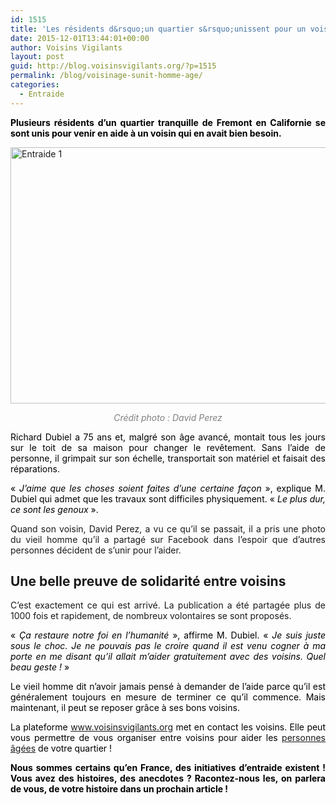 ```yaml
---
id: 1515
title: 'Les résidents d&rsquo;un quartier s&rsquo;unissent pour un voisin âgé !'
date: 2015-12-01T13:44:01+00:00
author: Voisins Vigilants
layout: post
guid: http://blog.voisinsvigilants.org/?p=1515
permalink: /blog/voisinage-sunit-homme-age/
categories:
  - Entraide
---
```

<p style="color: #000000; text-align: justify;">
  <strong>Plusieurs résidents d&rsquo;un quartier tranquille de Fremont en Californie se sont unis pour venir en aide à un voisin qui en avait bien besoin.</strong>
</p>

<p style="color: #000000; text-align: justify;">
  <a href="http://blog.voisinsvigilants.org/wp-content/uploads/2015/10/Entraide-1.jpg"><img class="aligncenter  wp-image-1516" src="http://blog.voisinsvigilants.org/wp-content/uploads/2015/10/Entraide-1.jpg" alt="Entraide 1" width="729" height="410" /></a>
</p>

<p style="color: #000000; text-align: center;">
  <em style="color: #808080;">Crédit photo : David Perez</em>
</p>

<p style="color: #000000; text-align: justify;">
  Richard Dubiel a 75 ans et, malgré son âge avancé, montait tous les jours sur le toit de sa maison pour changer le revêtement. Sans l&rsquo;aide de personne, il grimpait sur son échelle, transportait son matériel et faisait des réparations.
</p>

<p style="color: #000000; text-align: justify;">
  « <em>J&rsquo;aime que les choses soient faites d&rsquo;une certaine façon </em>», explique M. Dubiel qui admet que les travaux sont difficiles physiquement. « <em>Le plus dur, ce sont les genoux </em>».
</p>

<p style="text-align: justify;">
  Quand son voisin, David Perez, a vu ce qu&rsquo;il se passait, il a pris une photo du vieil homme qu&rsquo;il a partagé sur Facebook dans l&rsquo;espoir que d&rsquo;autres personnes décident de s&rsquo;unir pour l&rsquo;aider.
</p>

<h2 style="text-align: justify;">
  <strong>Une belle preuve de solidarité entre voisins</strong>
</h2>

<p style="text-align: justify;">
  C&rsquo;est exactement ce qui est arrivé. La publication a été partagée plus de 1000 fois et rapidement, de nombreux volontaires se sont proposés.
</p>

<p style="color: #000000; text-align: justify;">
  « <em>Ça restaure notre foi en l&rsquo;humanité </em>», affirme M. Dubiel. « <em>Je suis juste sous le choc. Je ne pouvais pas le croire quand il est venu cogner à ma porte en me disant qu&rsquo;il allait m&rsquo;aider gratuitement avec des voisins. Quel beau geste ! </em>»
</p>

<p style="color: #000000; text-align: justify;">
  Le vieil homme dit n&rsquo;avoir jamais pensé à demander de l&rsquo;aide parce qu&rsquo;il est généralement toujours en mesure de terminer ce qu&rsquo;il commence. Mais maintenant, il peut se reposer grâce à ses bons voisins.
</p>

<p style="color: #000000; text-align: justify;">
  La plateforme <a href="http://www.voisinsvigilants.org">www.voisinsvigilants.org</a> met en contact les voisins. Elle peut vous permettre de vous organiser entre voisins pour aider les <a href="http://blog.voisinsvigilants.org/blog/isolement-personnes-agees-agissez-voisin/">personnes âgées</a> de votre quartier !
</p>

<p style="color: #000000; text-align: justify;">
  <strong>Nous sommes certains qu&rsquo;en France, des initiatives d&rsquo;entraide existent ! Vous avez des histoires, des anecdotes ? Racontez-nous les, on parlera de vous, de votre histoire dans un prochain article !</strong>
</p>
